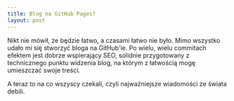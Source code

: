 ```yaml
---
title: Blog na GitHub Pages?
layout: post
---
```


Nikt nie mówił, że będzie łatwo, a czasami łatwo nie było. Mimo wszystko udało mi się stworzyć bloga na GitHub'ie.
Po wielu, wielu commitach efektem jest dobrze wspierający SEO, solidnie przygotowany z technicznego punktu widzenia blog,
na którym z łatwością mogę umieszczać swoje treści.

A teraz to na co wszyscy czekali, czyli najważniejsze wiadomości ze świata debili.
